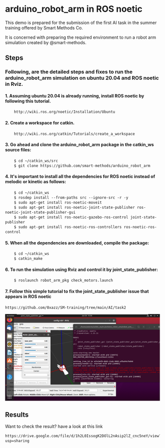 # arduino_robot_arm in ROS noetic

  This demo is prepared for the submission of the first AI task in the summer training offered by Smart Methods Co.

  It is concerned with preparing the required environment to run a robot arm simulation created by @smart-methods.

## Steps

### Following, are the detailed steps and fixes to run the arduino_robot_arm simulation on ubuntu 20.04 and ROS noetic in Rviz.

#### 1. Assuming ubuntu 20.04 is already running, install  ROS noetic by following this tutorial.
```
	http://wiki.ros.org/noetic/Installation/Ubuntu
```

#### 2. Create a workspace for catkin.
```
	http://wiki.ros.org/catkin/Tutorials/create_a_workspace
```

#### 3. Go ahead and clone the arduino_robot_arm package in the catkin_ws source files:
```
	$ cd ~/catkin_ws/src
	$ git clone https://github.com/smart-methods/arduino_robot_arm 
```

#### 4. It's important to install all the dependencies for ROS noetic instead of melodic or kinetic as follows:
```
	$ cd ~/catkin_ws
	$ rosdep install --from-paths src --ignore-src -r -y
	$ sudo apt-get install ros-noetic-moveit
	$ sudo apt-get install ros-noetic-joint-state-publisher ros-noetic-joint-state-publisher-gui
	$ sudo apt-get install ros-noetic-gazebo-ros-control joint-state-publisher
	$ sudo apt-get install ros-noetic-ros-controllers ros-noetic-ros-control
```

#### 5. When all the dependencies are downloaded, compile the package:
```
	$ cd ~/catkin_ws
	$ catkin_make
```
#### 6. To run the simulation using Rviz and control it by joint_state_publisher:
```
	$ roslaunch robot_arm_pkg check_motors.launch
```

#### 7. Follow this simple tutorial to fix the joint_state_publisher issue that appears in ROS noetic

	https://github.com/0xazz/SM-training/tree/main/AI/task2

![joint_state](joint_state_publisher-issue.png)


 
## Results
  Want to check the result? have a look at this link 
  ```
  https://drive.google.com/file/d/1h2L0IssogK2DOlL2nAsip2lZ_cnc5neY/view?usp=sharing
```

